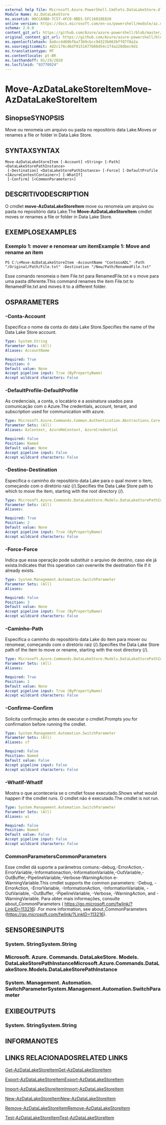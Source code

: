 ```yaml
---
external help file: Microsoft.Azure.PowerShell.Cmdlets.DataLakeStore.dll-Help.xml
Module Name: Az.DataLakeStore
ms.assetid: 00CCA9B8-7C57-4FC0-9BD1-5FC16010E820
online version: https://docs.microsoft.com/en-us/powershell/module/az.datalakestore/move-azdatalakestoreitem
schema: 2.0.0
content_git_url: https://github.com/Azure/azure-powershell/blob/master/src/DataLakeStore/DataLakeStore/help/Move-AzDataLakeStoreItem.md
original_content_git_url: https://github.com/Azure/azure-powershell/blob/master/src/DataLakeStore/DataLakeStore/help/Move-AzDataLakeStoreItem.md
ms.openlocfilehash: 8a8cc4d60bfba73b9cbcc9d323b063bff87f8a2a
ms.sourcegitcommit: 4d2c178cd6df9151877b08d54c1f4a228dbec9d1
ms.translationtype: MT
ms.contentlocale: pt-BR
ms.lasthandoff: 01/29/2020
ms.locfileid: "93770924"
---
```

# <span data-ttu-id="ab4a5-101">Move-AzDataLakeStoreItem</span><span class="sxs-lookup"><span data-stu-id="ab4a5-101">Move-AzDataLakeStoreItem</span></span>

## <span data-ttu-id="ab4a5-102">Sinopse</span><span class="sxs-lookup"><span data-stu-id="ab4a5-102">SYNOPSIS</span></span>
<span data-ttu-id="ab4a5-103">Move ou renomeia um arquivo ou pasta no repositório data Lake.</span><span class="sxs-lookup"><span data-stu-id="ab4a5-103">Moves or renames a file or folder in Data Lake Store.</span></span>

## <span data-ttu-id="ab4a5-104">SYNTAX</span><span class="sxs-lookup"><span data-stu-id="ab4a5-104">SYNTAX</span></span>

```
Move-AzDataLakeStoreItem [-Account] <String> [-Path] <DataLakeStorePathInstance>
 [-Destination] <DataLakeStorePathInstance> [-Force] [-DefaultProfile <IAzureContextContainer>] [-WhatIf]
 [-Confirm] [<CommonParameters>]
```

## <span data-ttu-id="ab4a5-105">DESCRITIVO</span><span class="sxs-lookup"><span data-stu-id="ab4a5-105">DESCRIPTION</span></span>
<span data-ttu-id="ab4a5-106">O cmdlet **move-AzDataLakeStoreItem** move ou renomeia um arquivo ou pasta no repositório data Lake.</span><span class="sxs-lookup"><span data-stu-id="ab4a5-106">The **Move-AzDataLakeStoreItem** cmdlet moves or renames a file or folder in Data Lake Store.</span></span>

## <span data-ttu-id="ab4a5-107">EXEMPLOS</span><span class="sxs-lookup"><span data-stu-id="ab4a5-107">EXAMPLES</span></span>

### <span data-ttu-id="ab4a5-108">Exemplo 1: mover e renomear um item</span><span class="sxs-lookup"><span data-stu-id="ab4a5-108">Example 1: Move and rename an item</span></span>
```
PS C:\>Move-AzDataLakeStoreItem -AccountName "ContosoADL" -Path "/Original/Path/File.txt" -Destination "/New/Path/RenamedFile.txt"
```

<span data-ttu-id="ab4a5-109">Esse comando renomeia o item File.txt para RenamedFile.txt e o move para uma pasta diferente.</span><span class="sxs-lookup"><span data-stu-id="ab4a5-109">This command renames the item File.txt to RenamedFile.txt and moves it to a different folder.</span></span>

## <span data-ttu-id="ab4a5-110">OS</span><span class="sxs-lookup"><span data-stu-id="ab4a5-110">PARAMETERS</span></span>

### <span data-ttu-id="ab4a5-111">-Conta</span><span class="sxs-lookup"><span data-stu-id="ab4a5-111">-Account</span></span>
<span data-ttu-id="ab4a5-112">Especifica o nome da conta do data Lake Store.</span><span class="sxs-lookup"><span data-stu-id="ab4a5-112">Specifies the name of the Data Lake Store account.</span></span>

```yaml
Type: System.String
Parameter Sets: (All)
Aliases: AccountName

Required: True
Position: 0
Default value: None
Accept pipeline input: True (ByPropertyName)
Accept wildcard characters: False
```

### <span data-ttu-id="ab4a5-113">-DefaultProfile</span><span class="sxs-lookup"><span data-stu-id="ab4a5-113">-DefaultProfile</span></span>
<span data-ttu-id="ab4a5-114">As credenciais, a conta, o locatário e a assinatura usados para comunicação com o Azure.</span><span class="sxs-lookup"><span data-stu-id="ab4a5-114">The credentials, account, tenant, and subscription used for communication with azure.</span></span>

```yaml
Type: Microsoft.Azure.Commands.Common.Authentication.Abstractions.Core.IAzureContextContainer
Parameter Sets: (All)
Aliases: AzContext, AzureRmContext, AzureCredential

Required: False
Position: Named
Default value: None
Accept pipeline input: False
Accept wildcard characters: False
```

### <span data-ttu-id="ab4a5-115">-Destino</span><span class="sxs-lookup"><span data-stu-id="ab4a5-115">-Destination</span></span>
<span data-ttu-id="ab4a5-116">Especifica o caminho do repositório data Lake para o qual mover o item, começando com o diretório raiz (/).</span><span class="sxs-lookup"><span data-stu-id="ab4a5-116">Specifies the Data Lake Store path to which to move the item, starting with the root directory (/).</span></span>

```yaml
Type: Microsoft.Azure.Commands.DataLakeStore.Models.DataLakeStorePathInstance
Parameter Sets: (All)
Aliases:

Required: True
Position: 2
Default value: None
Accept pipeline input: True (ByPropertyName)
Accept wildcard characters: False
```

### <span data-ttu-id="ab4a5-117">-Force</span><span class="sxs-lookup"><span data-stu-id="ab4a5-117">-Force</span></span>
<span data-ttu-id="ab4a5-118">Indica que essa operação pode substituir o arquivo de destino, caso ele já exista.</span><span class="sxs-lookup"><span data-stu-id="ab4a5-118">Indicates that this operation can overwrite the destination file if it already exists.</span></span>

```yaml
Type: System.Management.Automation.SwitchParameter
Parameter Sets: (All)
Aliases:

Required: False
Position: 3
Default value: None
Accept pipeline input: True (ByPropertyName)
Accept wildcard characters: False
```

### <span data-ttu-id="ab4a5-119">-Caminho</span><span class="sxs-lookup"><span data-stu-id="ab4a5-119">-Path</span></span>
<span data-ttu-id="ab4a5-120">Especifica o caminho do repositório data Lake do item para mover ou renomear, começando com o diretório raiz (/).</span><span class="sxs-lookup"><span data-stu-id="ab4a5-120">Specifies the Data Lake Store path of the item to move or rename, starting with the root directory (/).</span></span>

```yaml
Type: Microsoft.Azure.Commands.DataLakeStore.Models.DataLakeStorePathInstance
Parameter Sets: (All)
Aliases:

Required: True
Position: 1
Default value: None
Accept pipeline input: True (ByPropertyName)
Accept wildcard characters: False
```

### <span data-ttu-id="ab4a5-121">-Confirme</span><span class="sxs-lookup"><span data-stu-id="ab4a5-121">-Confirm</span></span>
<span data-ttu-id="ab4a5-122">Solicita confirmação antes de executar o cmdlet.</span><span class="sxs-lookup"><span data-stu-id="ab4a5-122">Prompts you for confirmation before running the cmdlet.</span></span>

```yaml
Type: System.Management.Automation.SwitchParameter
Parameter Sets: (All)
Aliases: cf

Required: False
Position: Named
Default value: False
Accept pipeline input: False
Accept wildcard characters: False
```

### <span data-ttu-id="ab4a5-123">-WhatIf</span><span class="sxs-lookup"><span data-stu-id="ab4a5-123">-WhatIf</span></span>
<span data-ttu-id="ab4a5-124">Mostra o que aconteceria se o cmdlet fosse executado.</span><span class="sxs-lookup"><span data-stu-id="ab4a5-124">Shows what would happen if the cmdlet runs.</span></span>
<span data-ttu-id="ab4a5-125">O cmdlet não é executado.</span><span class="sxs-lookup"><span data-stu-id="ab4a5-125">The cmdlet is not run.</span></span>

```yaml
Type: System.Management.Automation.SwitchParameter
Parameter Sets: (All)
Aliases: wi

Required: False
Position: Named
Default value: False
Accept pipeline input: False
Accept wildcard characters: False
```

### <span data-ttu-id="ab4a5-126">CommonParameters</span><span class="sxs-lookup"><span data-stu-id="ab4a5-126">CommonParameters</span></span>
<span data-ttu-id="ab4a5-127">Esse cmdlet dá suporte a parâmetros comuns:-debug,-ErrorAction,-ErrorVariable,-Informationaction,-InformationVariable,-OutVariable,-OutBuffer,-PipelineVariable,-Verbose-WarningAction e-WarningVariable.</span><span class="sxs-lookup"><span data-stu-id="ab4a5-127">This cmdlet supports the common parameters: -Debug, -ErrorAction, -ErrorVariable, -InformationAction, -InformationVariable, -OutVariable, -OutBuffer, -PipelineVariable, -Verbose, -WarningAction, and -WarningVariable.</span></span> <span data-ttu-id="ab4a5-128">Para obter mais informações, consulte about_CommonParameters ( https://go.microsoft.com/fwlink/?LinkID=113216) .</span><span class="sxs-lookup"><span data-stu-id="ab4a5-128">For more information, see about_CommonParameters (https://go.microsoft.com/fwlink/?LinkID=113216).</span></span>

## <span data-ttu-id="ab4a5-129">SENSORES</span><span class="sxs-lookup"><span data-stu-id="ab4a5-129">INPUTS</span></span>

### <span data-ttu-id="ab4a5-130">System. String</span><span class="sxs-lookup"><span data-stu-id="ab4a5-130">System.String</span></span>

### <span data-ttu-id="ab4a5-131">Microsoft. Azure. Commands. DataLakeStore. Models. DataLakeStorePathInstance</span><span class="sxs-lookup"><span data-stu-id="ab4a5-131">Microsoft.Azure.Commands.DataLakeStore.Models.DataLakeStorePathInstance</span></span>

### <span data-ttu-id="ab4a5-132">System. Management. Automation. SwitchParameter</span><span class="sxs-lookup"><span data-stu-id="ab4a5-132">System.Management.Automation.SwitchParameter</span></span>

## <span data-ttu-id="ab4a5-133">EXIBE</span><span class="sxs-lookup"><span data-stu-id="ab4a5-133">OUTPUTS</span></span>

### <span data-ttu-id="ab4a5-134">System. String</span><span class="sxs-lookup"><span data-stu-id="ab4a5-134">System.String</span></span>

## <span data-ttu-id="ab4a5-135">INFORMA</span><span class="sxs-lookup"><span data-stu-id="ab4a5-135">NOTES</span></span>

## <span data-ttu-id="ab4a5-136">LINKS RELACIONADOS</span><span class="sxs-lookup"><span data-stu-id="ab4a5-136">RELATED LINKS</span></span>

[<span data-ttu-id="ab4a5-137">Get-AzDataLakeStoreItem</span><span class="sxs-lookup"><span data-stu-id="ab4a5-137">Get-AzDataLakeStoreItem</span></span>](./Get-AzDataLakeStoreItem.md)

[<span data-ttu-id="ab4a5-138">Export-AzDataLakeStoreItem</span><span class="sxs-lookup"><span data-stu-id="ab4a5-138">Export-AzDataLakeStoreItem</span></span>](./Export-AzDataLakeStoreItem.md)

[<span data-ttu-id="ab4a5-139">Import-AzDataLakeStoreItem</span><span class="sxs-lookup"><span data-stu-id="ab4a5-139">Import-AzDataLakeStoreItem</span></span>](./Import-AzDataLakeStoreItem.md)

[<span data-ttu-id="ab4a5-140">New-AzDataLakeStoreItem</span><span class="sxs-lookup"><span data-stu-id="ab4a5-140">New-AzDataLakeStoreItem</span></span>](./New-AzDataLakeStoreItem.md)

[<span data-ttu-id="ab4a5-141">Remove-AzDataLakeStoreItem</span><span class="sxs-lookup"><span data-stu-id="ab4a5-141">Remove-AzDataLakeStoreItem</span></span>](./Remove-AzDataLakeStoreItem.md)

[<span data-ttu-id="ab4a5-142">Test-AzDataLakeStoreItem</span><span class="sxs-lookup"><span data-stu-id="ab4a5-142">Test-AzDataLakeStoreItem</span></span>](./Test-AzDataLakeStoreItem.md)


